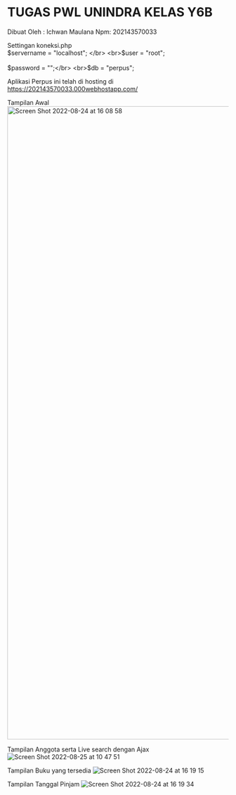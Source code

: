 # TUGAS PWL UNINDRA KELAS Y6B
Dibuat Oleh : Ichwan Maulana Npm: 202143570033


Settingan koneksi.php
<br> $servername = "localhost"; </br>
<br>$user		= "root";</br>
<br>$password	= "";</br>
<br>$db			= "perpus";</br>


Aplikasi Perpus ini telah di hosting di https://202143570033.000webhostapp.com/

Tampilan Awal
<img width="1440" alt="Screen Shot 2022-08-24 at 16 08 58" src="https://user-images.githubusercontent.com/47437630/186380960-1ed5c8db-f750-4ee3-9fc2-aab48a97c148.png">


Tampilan Anggota serta Live search dengan Ajax
![Screen Shot 2022-08-25 at 10 47 51](https://user-images.githubusercontent.com/47437630/186570233-938e1723-d963-4280-b0c8-b0e46b2158af.png)


Tampilan Buku yang tersedia
![Screen Shot 2022-08-24 at 16 19 15](https://user-images.githubusercontent.com/47437630/186381213-4c8d3376-1cdd-4c7b-a414-ea77f27201fb.png)


Tampilan Tanggal Pinjam
![Screen Shot 2022-08-24 at 16 19 34](https://user-images.githubusercontent.com/47437630/186381269-6e15777e-644b-40fb-b54e-fa830b45e93b.png)


